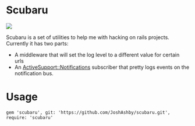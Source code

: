 # Scubaru

![](http://weknowmemes.com/wp-content/uploads/2013/02/scubaru-meme.jpg)

Scubaru is a set of utilities to help me with hacking on rails projects.
Currently it has two parts:
 - A middleware that will set the log level to a different value for certain urls
 - An [ActiveSupport::Notifications](https://github.com/rails/rails/blob/master/activesupport/lib/active_support/notifications.rb) subscriber that pretty logs events on the notification bus.


# Usage

```
gem 'scubaru', git: 'https://github.com/JoshAshby/scubaru.git', require: 'scubaru'
```

